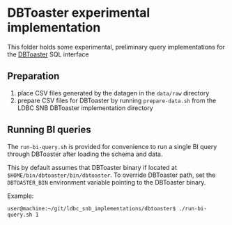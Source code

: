 # DBToaster experimental implementation

This folder holds some experimental, preliminary query implementations
for the [DBToaster] SQL interface


## Preparation

 1. place CSV files generated by the datagen in the `data/raw` directory
 2. prepare CSV files for DBToaster by running `prepare-data.sh` from the LDBC SNB DBToaster implementation directory

## Running BI queries

The `run-bi-query.sh` is provided for convenience to run a single BI query through DBToaster after loading the schema and data.

This by default assumes that DBToaster binary if located at `$HOME/bin/dbtoaster/bin/dbtoaster`.
To override DBToaster path, set the `DBTOASTER_BIN` environment variable pointing to the DBToaster binary.

Example:

```shell
user@machine:~/git/ldbc_snb_implementations/dbtoaster$ ./run-bi-query.sh 1
```

[DBToaster]: https://dbtoaster.github.io/
